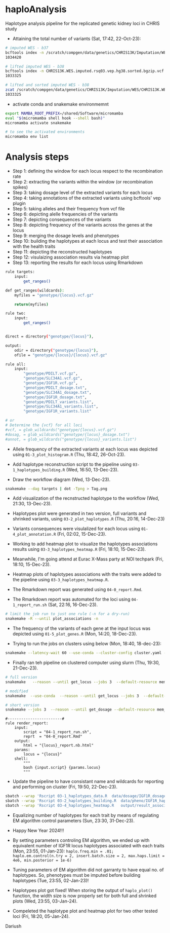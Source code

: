 # haploAnalysis
Haplotype analysis pipeline for the replicated genetic kidney loci in CHRIS study

- Attaining the total number of variants (Sat, 17:42, 22-Oct-23):
 
```bash
# imputed WES - b37
bcftools index -n /scratch/compgen/data/genetics/CHRIS13K/Imputation/WES/CHRIS13K.WES.imputed.rsq03.vep.vcf.gz
1034420

# lifted imputed WES - b38
bcftools index -n CHRIS13K.WES.imputed.rsq03.vep.hg38.sorted.bgzip.vcf.gz
1033325

# lifted and sorted imputed WES - b38
zcat /scratch/compgen/data/genetics/CHRIS13K/Imputation/WES/CHRIS13K.WES.imputed.rsq03.vep.hg38.zip.vcf.gz | cut -f1-3 | grep -v "#" | wc -l
1033325
```

- activate conda and snakemake environmemnt

```bash
export MAMBA_ROOT_PREFIX=/shared/Software/micromamba
eval "$(micromamba shell hook --shell bash)"
micromamba activate snakemake

# to see the activated environments
micromamba env list
```
# Analysis steps
- Step 1: defining the window for each locus respect to the recombination rate
- Step 2: extracting the variants within the window (or recombination spikes)
- Step 3: taking dosage level of the extracted variants for each locus
- Step 4: taking annotations of the extracted variants using bcftools' vep plugin
- Step 5: taking alleles and their frequency from vcf file
- Step 6: depicting alelle frequencies of the variants
- Step 7: depicting consequences of the variants
- Step 8: depicting frequency of the variants across the genes at the locus
- Step 9: merging the dosage levels and phenotypes
- Step 10: building the haplotypes at each locus and test their association with the health traits
- Step 11: depicting the reconstructed haplotypes
- Step 12: visulaizing association results via heatmap plot
- Step 13: reporting the results for each locus using Rmarkdown

```bash
rule targets:
	input:
		get_ranges()

def get_ranges(wildcards):
	myfiles = "genotype/{locus}.vcf.gz"

	return(myfiles)

rule two:
	input:
		get_ranges()


direct = directory("genotype/{locus}"),

output:
	odir = directory("genotype/{locus}"),
	ofile = "genotype/{locus}/{locus}.vcf.gz"

rule all:
	input:
		"genotype/PDILT.vcf.gz",
		"genotype/SLC34A1.vcf.gz",
		"genotype/IGF1R.vcf.gz",
		"genotype/PDILT_dosage.txt",
		"genotype/SLC34A1_dosage.txt",
		"genotype/IGF1R_dosage.txt",
		"genotype/PDILT_variants.list",
		"genotype/SLC34A1_variants.list",
		"genotype/IGF1R_variants.list"

# or 
# Determine the {vcf} for all loci
#vcf, = glob_wildcards("genotype/{locus}.vcf.gz")
#dosag, = glob_wildcards("genotype/{locus}_dosage.txt")
#annot, = glob_wildcards("genotype/{locus}_variants.list")

```
- Allele frequency of the extracted variants at each locus was depicted using `01-3_plot_histogram.R` (Thu, 18:42, 26-Oct-23).

- Add haplotype reconstruction script to the pipeline using `03-1_haplotypes_building.R` (Wed, 16:50, 13-Dec-23).

- Draw the workflow diagram (Wed, 13-Dec-23).

```bash
snakemake --dag targets | dot -Tpng > Tag.png
```

- Add visualization of the recnstructed haplotype to the workflow (Wed, 21:30, 13-Dec-23).

- Haplotypes plot were generated in two version, full variants and shrinked variants, using `03-2_plot_haplotypes.R` (Thu, 20:16, 14-Dec-23)

- Variants consequences were visulalized for each locus using `01-4_plot_annotation.R` (Fri, 02:02, 15-Dec-23).

- Working to add heatmap plot to visualize the haplotypes associations results using `03-3_haplotypes_heatmap.R` (Fri, 18:10, 15-Dec-23).

- Meanwhile, I'm going attend at Eurac X-Mass party at NOI techpark (Fri, 18:10, 15-Dec-23).

- Heatmap plots of haplotypes associations with the traits were added to the pipeline using `03-3_haplotypes_heatmap.R`.

- The Rmarkdown report was generated using `04-0_report.Rmd`.

- The Rmarkdown report was automated for the loci using `04-1_report_run.sh` (Sat, 22:16, 16-Dec-23).

```bash
# limit the job run to just one rule (-n for a dry-run)
snakemake -R --until plot_associations -n

```
- The frequency of the variants of each gene at the input locus was depicted using `01-5_plot_genes.R` (Mon, 14:20, 18-Dec-23).

- Trying to run the jobs on clusters using below (Mon, 18:40, 18-dec-23):
```bash
snakemake --latency-wait 60 --use-conda --cluster-config cluster.yaml --cluster "sbatch -p {cluster.partition}  --mem-per-cpu={cluster.mem} -c {cluster.cores}" --jobs 20
```

- Finally ran teh pipeline on clustered computer using slurm (Thu, 19:30, 21-Dec-23).

```bash
# full version
snakemake   --reason --until get_locus --jobs 3  --default-resource mem_gb=8800  --latency-wait 30  --keep-going  --cluster 'sbatch  --partition fast  --cores 3          --mem-per-cpu=8GB --output  output/{rule}.{wildcards}.out  -error   output/{rule}.{wildcards}.err'

# modified
snakemake  --use-conda  --reason --until get_locus --jobs 3  --default-resource mem_gb=8GB  --latency-wait 30  --keep-going  --cluster 'sbatch  -p fast -cpu-per-task {threads} --mem-per-cpu=8'

# short version
snakemake --jobs 3  --reason --until get_dosage --default-resource mem_gb=8192  --latency-wait 10  --keep-going  --cluster 'sbatch  -p fast -c 3 --mem-per-cpu=8GB'
```


```
#------------------------#
rule render_report:
    input:
        script = "04-1_report_run.sh",
        reprt  = "04-0_report.Rmd"
    output:
        html = "{locus}_report.nb.html"
    params:
        locus = "{locus}"
    shell:
        """
		bash {input.script} {params.locus}
		"""
```

- Update the pipeline to have consistant name and wildcards for reporting and performing on cluster (Fri, 19:50, 22-Dec-23).

```bash
sbatch --wrap 'Rscript 03-1_haplotypes_data.R  data/dosage/IGF1R_dosage.txt' -c 2 --mem-per-cpu=16GB -J "03-1_IGF1R.R"
sbatch --wrap 'Rscript 03-2_haplotypes_building.R  data/pheno/IGF1R_haplotypes_data.csv' -c 2 --mem-per-cpu=16GB -J "03-2_IGF1R.R"
sbatch --wrap 'Rscript 03-4_haplotypes_heatmap.R   output/result_associations/IGF1R_haplotypes_association.RDS' -c 2 --mem-per-cpu=16GB -J "03-4_IGF1R.R"
```

- Equalizing number of haplotypes for each trait by means of regulating EM algorithm control parameters (Sun, 23:30, 31-Dec-23).

- Happy New Year 2024!!!

- By setting parameters controling EM algorithm, we ended up with equivalent number of IGF1R locus haplotypes associated with each traits (Mon, 23:55, 01-Jan-23):
`haplo.freq.min = .01; haplo.em.control(n.try = 2, insert.batch.size = 2, max.haps.limit = 4e6, min.posterior = 1e-6)`

- Tuning parameters of EM algorithm did not garranty to have equal no. of haplotypes. So, phenotypes must be imputed before building haplotypes (Tue, 23:55, 02-Jan-23)! 

- Haplotypes plot got fixed! When storing the output of `haplo_plot()` function, the width size is now properly set for both full and shrinked plots (Wed, 23:55, 03-Jan-24).

- Compeleted the haplotype plot and heatmap plot for two other tested loci (Fri, 18:20, 05-Jan-24).

Dariush